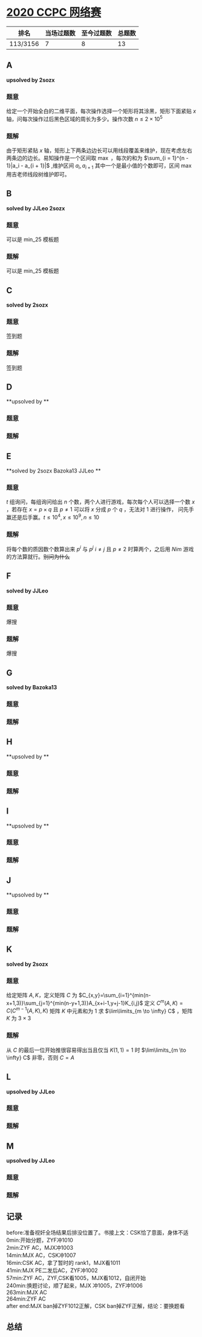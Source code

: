 # [2020 CCPC 网络赛](http://acm.hdu.edu.cn/contests/contest_show.php?cid=909)

| 排名     | 当场过题数 | 至今过题数 | 总题数 |
| -------- | ---------- | ---------- | ------ |
| 113/3156 | 7          | 8          | 13     |

## **A**

**upsolved by 2sozx**

### 题意

给定一个开始全白的二维平面，每次操作选择一个矩形将其涂黑，矩形下面紧贴 $x$ 轴，问每次操作过后黑色区域的周长为多少。操作次数 $n \le 2 \times 10^5$

### 题解

由于矩形紧贴 $x$ 轴，矩形上下两条边边长可以用线段覆盖来维护，现在考虑左右两条边的边长。易知操作是一个区间取 $\max$ ，每次的和为 $\sum_{i = 1}^{n - 1}|a_i - a_{i + 1}|$ ,维护区间 $a_i,a_{i + 1}$ 其中一个是最小值的个数即可，区间 $\max$ 用吉老师线段树维护即可。

## **B**

**solved by JJLeo 2sozx**

### 题意

可以是 min_25 模板题 

### 题解

可以是 min_25 模板题 

## **C**

**solved by 2sozx**

### 题意

签到题

### 题解

签到题

## **D**

**upsolved by **

### 题意



### 题解



## **E**

**solved by 2sozx Bazoka13 JJLeo **

### 题意

$t$ 组询问，每组询问给出 $n$ 个数，两个人进行游戏，每次每个人可以选择一个数 $x$ ，若存在 $x = p \times q$ 且 $p \not = 1$ 可以将 $x$ 分成 $p$ 个 $q$ ，无法对 $1$ 进行操作， 问先手赢还是后手赢。$t \le 10^4, x\le 10^9, n\le 10$

### 题解

将每个数的质因数个数算出来 $p^i$ 与 $p^j$ $i \not = j$ 且 $p \not = 2$ 时算两个，之后用 $Nim$ 游戏的方法算就行。<del>别问为什么</del>

## **F**

**solved by JJLeo**

### 题意

爆搜

### 题解

爆搜

## **G**

**solved by  Bazoka13**

### 题意



### 题解



## **H**

**upsolved by **

### 题意



### 题解



## **I**

**upsolved by **

### 题意



### 题解



## **J**

**upsolved by **

### 题意



### 题解



## **K**

**solved by 2sozx**

### 题意

给定矩阵 $A,K$，定义矩阵 $C$ 为 $C_{x,y}=\sum_{i=1}^{min(n-x+1,3)}\sum_{j=1}^{min(n-y+1,3)}A_{x+i-1,y+j-1}K_{i,j}$ 定义 $C^{m}(A,K)=C(C^{m-1}(A,K),K)$ 矩阵 $K$ 中元素和为 $1$ 求 $\lim\limits_{m \to \infty} C$ ，矩阵 $K$ 为 $3\times 3$

### 题解

从 $C$ 的最后一位开始推很容易得出当且仅当 $K(1,1) = 1$ 时 $\lim\limits_{m \to \infty} C$ 非零，否则 $C = A$

## **L**

**upsolved by JJLeo**

### 题意



### 题解



## **M**

**upsolved by JJLeo**

### 题意



### 题解

## **记录**

before:准备视奸全场结果后排没位置了。书接上文：CSK恰了意面，身体不适<br>
0min:开始分题，ZYF冲1010<br>
2min:ZYF AC，MJX冲1003<br>
14min:MJX AC，CSK冲1007<br>
16min:CSK AC，拿了暂时的 rank1，MJX看1011<br>
41min:MJX PE二发后AC，ZYF冲1002<br>
57min:ZYF AC，ZYF,CSK看1005，MJX看1012，自闭开始<br>
240min:换题讨论，顺了起来，MJX 冲1005，ZYF冲1006<br>
263min:MJX AC<br>
264min:ZYF AC<br>
after end:MJX ban掉ZYF1012正解，CSK ban掉ZYF正解，结论：要换题看

## **总结**


